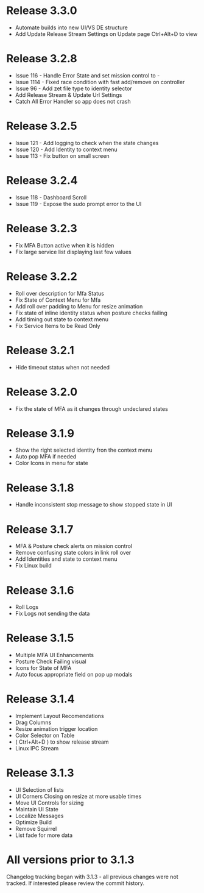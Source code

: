 # Release 3.3.0
* Automate builds into new UI/VS DE structure
* Add Update Release Stream Settings on Update page Ctrl+Alt+D to view

# Release 3.2.8
* Issue 116 - Handle Error State and set mission control to -
* Issue 1114 - Fixed race condition with fast add/remove on controller
* Issue 96 - Add zet file type to identity selector
* Add Release Stream & Update Url Settings
* Catch All Error Handler so app does not crash

# Release 3.2.5
* Issue 121 - Add logging to check when the state changes
* Issue 120 - Add Identity to context menu
* Issue 113 - Fix button on small screen

# Release 3.2.4
* Issue 118 - Dashboard Scroll
* Issue 119 - Expose the sudo prompt error to the UI

# Release 3.2.3
* Fix MFA Button active when it is hidden
* Fix large service list displaying last few values

# Release 3.2.2
* Roll over description for Mfa Status
* Fix State of Context Menu for Mfa
* Add roll over padding to Menu for resize animation
* Fix state of inline identity status when posture checks failing
* Add timing out state to context menu
* Fix Service Items to be Read Only

# Release 3.2.1
* Hide timeout status when not needed

# Release 3.2.0
* Fix the state of MFA as it changes through undeclared states

# Release 3.1.9
* Show the right selected identity fron the context menu
* Auto pop MFA if needed
* Color Icons in menu for state

# Release 3.1.8
* Handle inconsistent stop message to show stopped state in UI

# Release 3.1.7
* MFA & Posture check alerts on mission control
* Remove confusing state colors in link roll over
* Add Identities and state to context menu
* Fix Linux build

# Release 3.1.6
* Roll Logs
* Fix Logs not sending the data

# Release 3.1.5
* Multiple MFA UI Enhancements
* Posture Check Failing visual
* Icons for State of MFA
* Auto focus appropriate field on pop up modals

# Release 3.1.4
* Implement Layout Recomendations
* Drag Columns
* Resize animation trigger location
* Color Selector on Table
* ( Ctrl+Alt+D ) to show release stream
* Linux IPC Stream

# Release 3.1.3
* UI Selection of lists
* UI Corners Closing on resize at more usable times
* Move UI Controls for sizing
* Maintain UI State
* Localize Messages
* Optimize Build
* Remove Squirrel
* List fade for more data

# All versions prior to 3.1.3

Changelog tracking began with 3.1.3 - all previous changes were not tracked. If interested please
review the commit history.
